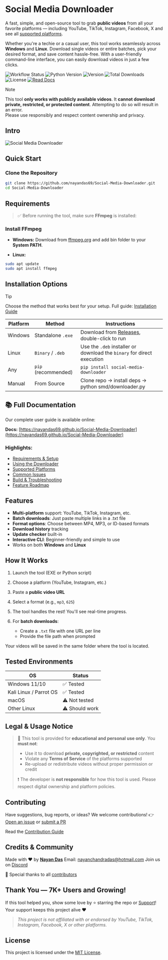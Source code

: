# Social Media Downloader

A fast, simple, and open-source tool to grab **public videos** from all your favorite platforms — including YouTube, TikTok, Instagram, Facebook, X and see all [supported platforms](https://nayandas69.github.io/Social-Media-Downloader/installation/supported-platforms).

Whether you're a techie or a casual user, this tool works seamlessly across **Windows** and **Linux**. Download single videos or entire batches, pick your desired format, and save content hassle-free. With a user-friendly command-line interface, you can easily download videos in just a few clicks.

![Workflow Status](https://img.shields.io/github/actions/workflow/status/nayandas69/Social-Media-Downloader/python-package.yml?style=flat-square&color=4DB6AC&logo=github)
![Python Version](https://img.shields.io/pypi/pyversions/social-media-downloader?style=flat-square&color=blueviolet&logo=python&logoColor=white)
![Version](https://img.shields.io/pypi/v/social-media-downloader?style=flat-square&color=green&logo=pypi&logoColor=white)
![Total Downloads](https://static.pepy.tech/badge/social-media-downloader)
![License](https://img.shields.io/github/license/nayandas69/Social-Media-Downloader?style=flat-square&color=blue&logo=github&logoColor=white)
[![Read Docs](https://img.shields.io/badge/docs-Read%20Docs-blue?style=flat-square&logo=githubpages&logoColor=white)](https://nayandas69.github.io/Social-Media-Downloader)    

> [!NOTE] 
> This tool **only works with publicly available videos**. It **cannot download private, restricted, or protected content**. Attempting to do so will result in an error.  
> Please use responsibly and respect content ownership and privacy.

## Intro
![Social Media Downloader](https://raw.githubusercontent.com/nayandas69/Social-Media-Downloader/4d0aebcc7433bb47bbfdce34b88ece1e7e41fd4f/docs/assets/intro.gif)

## Quick Start

### Clone the Repository
```bash
git clone https://github.com/nayandas69/Social-Media-Downloader.git
cd Social-Media-Downloader
```

## Requirements

> ✅ Before running the tool, make sure **FFmpeg** is installed:

### Install FFmpeg

* **Windows:**
  Download from [ffmpeg.org](https://ffmpeg.org/download.html) and add bin folder to your **System PATH**.

* **Linux:**

```bash
sudo apt update
sudo apt install ffmpeg
```

## Installation Options

> [!TIP]
> Choose the method that works best for your setup. Full guide: [Installation Guide](https://nayandas69.github.io/Social-Media-Downloader/installation)

| Platform   | Method              | Instructions                                                                                                  |
| ---------- | ------------------- | ------------------------------------------------------------------------------------------------------------- |
| Windows | Standalone `.exe`   | Download from [Releases](https://github.com/nayandas69/Social-Media-Downloader/releases), double-click to run |
| Linux   | `Binary` / `.deb`     | Use the `.deb` installer or download the `binary` for direct execution                                          |
| Any     | `pip` (recommended) | `pip install social-media-downloader`                                                                         |
| Manual  | From Source         | Clone repo → install deps → python smd/downloader.py                                                        |

## 📚 Full Documentation

Our complete user guide is available online:

**Docs:** [https://nayandas69.github.io/Social-Media-Downloader](https://nayandas69.github.io/Social-Media-Downloader)

### Highlights:

* [Requirements & Setup](https://nayandas69.github.io/Social-Media-Downloader/installation/)
* [Using the Downloader](https://nayandas69.github.io/Social-Media-Downloader/installation/usage/)
* [Supported Platforms](https://nayandas69.github.io/Social-Media-Downloader/installation/supported-platforms/)
* [Common Issues](https://nayandas69.github.io/Social-Media-Downloader/installation/faq/)
* [Build & Troubleshooting](https://nayandas69.github.io/Social-Media-Downloader/build/)
* [Feature Roadmap](https://nayandas69.github.io/Social-Media-Downloader/development/roadmap/)

## Features

* **Multi-platform** support: YouTube, TikTok, Instagram, etc.
* **Batch downloads**: Just paste multiple links in a .txt file
* **Format options**: Choose between MP4, MP3, or ID-based formats
* **Download history** tracking
* **Update checker** built-in
* **Interactive CLI**: Beginner-friendly and simple to use
* Works on both **Windows** and **Linux**

## How It Works

1. Launch the tool (EXE or Python script)
2. Choose a platform (YouTube, Instagram, etc.)
3. Paste a **public video URL**
4. Select a format (e.g., `mp3`, `625`)
5. The tool handles the rest! You'll see real-time progress.
6. For **batch downloads**:

   * Create a `.txt` file with one URL per line
   * Provide the file path when prompted

Your videos will be saved in the same folder where the tool is located.

## Tested Environments

| OS          | Status         |
| ----------- | -------------- |
| Windows 11/10  | ✅ Tested       |
| Kali Linux / Parrot OS  | ✅ Tested       |
| macOS       | ⚠️ Not tested  |
| Other Linux | ⚠️ Should work |

## Legal & Usage Notice

> 🚫 This tool is provided for **educational and personal use only**. You **must not**:
>
> * Use it to download **private, copyrighted, or restricted** content
> * Violate any **Terms of Service** of the platforms supported
> * Re-upload or redistribute videos without proper permission or credit
>
> ❗ The developer is **not responsible** for how this tool is used. Please respect digital ownership and platform policies.

## Contributing

Have suggestions, bug reports, or ideas?
We welcome contributions!
👉 [Open an issue](https://github.com/nayandas69/Social-Media-Downloader/issues) or [submit a PR](https://github.com/nayandas69/Social-Media-Downloader/pulls)

Read the [Contribution Guide](https://github.com/nayandas69/Social-Media-Downloader/blob/dev/.github/CONTRIBUTING.md)

## Credits & Community

Made with ❤️ by [**Nayan Das**](https://nayandas69.github.io/link-in-bio)
Email: [nayanchandradas@hotmail.com](mailto:nayanchandradas@hotmail.com)
Join us on [Discord](https://discord.gg/skHyssu)

🙌 Special thanks to all [contributors](https://github.com/nayandas69/Social-Media-Downloader/blob/dev/docs/contributors.md)

## Thank You — 7K+ Users and Growing!

If this tool helped you, show some love by ⭐ starring the repo or [Support](https://www.patreon.com/nayandas69)!
Your support keeps this project alive ❤️

> *This project is not affiliated with or endorsed by YouTube, TikTok, Instagram, Facebook, X or other platforms.*

## License
This project is licensed under the [MIT License](LICENSE).